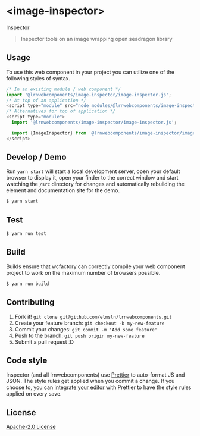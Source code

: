 # &lt;image-inspector&gt;

Inspector
> Inspector tools on an image wrapping open seadragon library

## Usage
To use this web component in your project you can utilize one of the following styles of syntax.

```js
/* In an existing module / web component */
import '@lrnwebcomponents/image-inspector/image-inspector.js';
/* At top of an application */
<script type="module" src="node_modules/@lrnwebcomponents/image-inspector/image-inspector.js"></script>
/* Alternatives for top of application */
<script type="module">
  import '@lrnwebcomponents/image-inspector/image-inspector.js';

  import {ImageInspector} from '@lrnwebcomponents/image-inspector/image-inspector.js';
</script>
```

## Develop / Demo
Run `yarn start` will start a local development server, open your default browser to display it, open your finder to the correct window and start watching the `/src` directory for changes and automatically rebuilding the element and documentation site for the demo.
```bash
$ yarn start
```

## Test

```bash
$ yarn run test
```

## Build
Builds ensure that wcfactory can correctly compile your web component project to
work on the maximum number of browsers possible.
```bash
$ yarn run build
```

## Contributing

1. Fork it! `git clone git@github.com/elmsln/lrnwebcomponents.git`
2. Create your feature branch: `git checkout -b my-new-feature`
3. Commit your changes: `git commit -m 'Add some feature'`
4. Push to the branch: `git push origin my-new-feature`
5. Submit a pull request :D

## Code style

Inspector (and all lrnwebcomponents) use [Prettier][prettier] to auto-format JS and JSON.  The style rules get applied when you commit a change.  If you choose to, you can [integrate your editor][prettier-ed] with Prettier to have the style rules applied on every save.

[prettier]: https://github.com/prettier/prettier/
[prettier-ed]: https://github.com/prettier/prettier/#editor-integration
[polyserve]: https://github.com/Polymer/polyserve
[web-component-tester]: https://github.com/Polymer/web-component-tester

## License
[Apache-2.0 License](http://opensource.org/licenses/Apache-2.0)